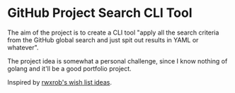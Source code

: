 # GitHub Project Search CLI Tool

The aim of the project is to create a CLI tool "apply all the search criteria from the GitHub global search and just spit out results in YAML or whatever".

The project idea is somewhat a personal challenge, since I know nothing of golang and 
it'll be a good portfolio project.

Inspired by [rwxrob's wish list ideas](https://github.com/rwxrob/wish/tree/main/20210627143159).